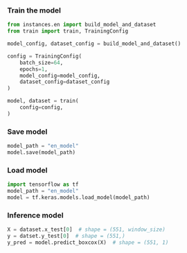 ### Train the model
```python
from instances.en import build_model_and_dataset
from train import train, TrainingConfig

model_config, dataset_config = build_model_and_dataset()

config = TrainingConfig(
    batch_size=64,
    epochs=1,
    model_config=model_config,
    dataset_config=dataset_config
)

model, dataset = train(
    config=config,
)
```

### Save model

```python
model_path = "en_model"
model.save(model_path)
```

### Load model
```python
import tensorflow as tf
model_path = "en_model"
model = tf.keras.models.load_model(model_path)
```

### Inference model
```python
X = dataset.x_test[0]  # shape = (551, window_size)
y = datset.y_test[0]  # shape = (551,)
y_pred = model.predict_boxcox(X)  # shape = (551, 1)
```
